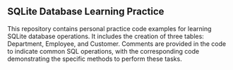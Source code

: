 ## SQLite Database Learning Practice

This repository contains personal practice code examples for learning SQLite database operations. 
It includes the creation of three tables: Department, Employee, and Customer. 
Comments are provided in the code to indicate common SQL operations, with the corresponding code demonstrating the specific methods to perform these tasks.